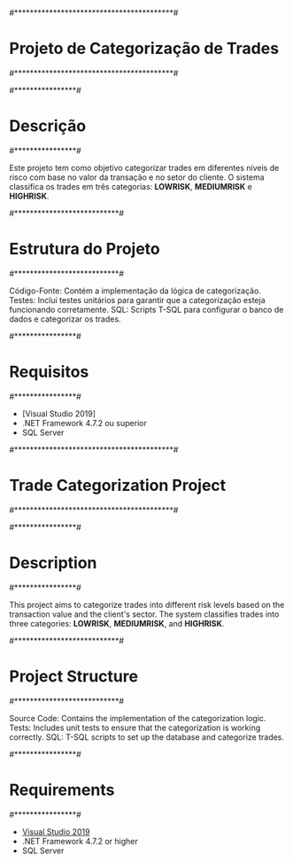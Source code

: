 #*****************************************#
#   Projeto de Categorização de Trades    #
#*****************************************#


#****************#
#   Descrição	 #
#****************#

Este projeto tem como objetivo categorizar trades em diferentes níveis de risco com base no valor da transação e no setor do cliente. 
O sistema classifica os trades em três categorias: **LOWRISK**, **MEDIUMRISK** e **HIGHRISK**.

#***************************#
#   Estrutura do Projeto    #
#***************************#

Código-Fonte: Contém a implementação da lógica de categorização.
Testes: Inclui testes unitários para garantir que a categorização esteja funcionando corretamente.
SQL: Scripts T-SQL para configurar o banco de dados e categorizar os trades.


#****************#
#   Requisitos	 #
#****************#

- [Visual Studio 2019]
- .NET Framework 4.7.2 ou superior
- SQL Server 



#*****************************************#
#         Trade Categorization Project    #
#*****************************************#

#****************#
#    Description  #
#****************#

This project aims to categorize trades into different risk levels based on the transaction value and the client's sector.
The system classifies trades into three categories: **LOWRISK**, **MEDIUMRISK**, and **HIGHRISK**.

#***************************#
#   Project Structure       #
#***************************#

Source Code: Contains the implementation of the categorization logic.
Tests: Includes unit tests to ensure that the categorization is working correctly.
SQL: T-SQL scripts to set up the database and categorize trades.

#****************#
#  Requirements  #
#****************#

- [Visual Studio 2019](https://visualstudio.microsoft.com/downloads/)
- .NET Framework 4.7.2 or higher
- SQL Server

